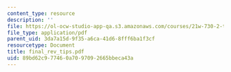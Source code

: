 ```yaml
---
content_type: resource
description: ''
file: https://ol-ocw-studio-app-qa.s3.amazonaws.com/courses/21w-730-2-the-creative-spark-fall-2004/89bd62c977460a7097092665bbeca43a_final_rev_tips.pdf
file_type: application/pdf
parent_uid: 3da7a15d-9f35-a6ca-41d6-8fff6ba1f3cf
resourcetype: Document
title: final_rev_tips.pdf
uid: 89bd62c9-7746-0a70-9709-2665bbeca43a
---
```

